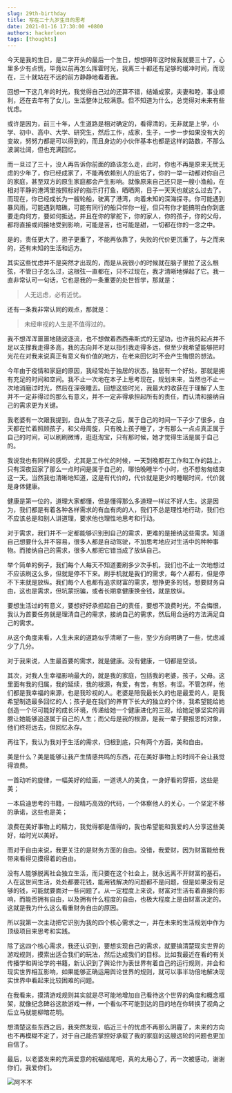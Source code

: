 ```yaml
---
slug: 29th-birthday
title: 写在二十九岁生日的思考
date: 2021-01-16 17:30:00 +0800
authors: hackerleon
tags: [thoughts]
---
```


今天是我的生日，是二字开头的最后一个生日，想想明年这时候我就要三十了，心里多少有点慌，毕竟以前再怎么挥霍时光，我离三十都还有足够的缓冲时间，而现在，三十就站在不远的前方静静地看着我。

<!--truncate-->

回想一下这几年的时光，我觉得自己过的还算不错，结婚成家，夫妻和睦，事业顺利，还在去年有了女儿，生活整体比较满意。但不知道为什么，总觉得对未来有些忧虑。

或许是因为，前三十年，人生道路是相对确定的，看得清的，无非就是上学，小学、初中、高中、大学、研究生，然后工作，成家，生子，一步一步如果没有大的变故，努努力都是可以得到的，而且身边的小伙伴基本也都是这样的路数，不那么波澜壮阔，但也充满回忆。

而一旦过了三十，没人再告诉你前面的路该怎么走，此时，你也不再是原来无忧无虑的少年了，你已经成家了，不能再依赖别人的庇佑了，你的一举一动都对你自己的家庭，甚至双方的原生家庭都会产生影响。就像原来自己还只是一艘小渔船，在相对平静的港湾里按照标好的指示打打鱼，晒晒网，日子一天天也就这么过去了。而现在，你已经成长为一艘轮船，驶离了港湾，向着未知的深海探寻。你可能遇到暴风雨，可能遇到暗礁，可能有同行的船只伴你一程，但只有你才能搞明白你到底要走向何方，要如何抵达。并且在你的掌舵下，你的家人，你的孩子，你的父母，都将直接或间接地受到影响，可能是苦，也可能是甜，一切都在你的一念之中。

是的，责任更大了，担子更重了，不能再依靠了，失败的代价更沉重了，与之而来的，还有未知的生活和远方。

其实这些忧虑并不是突然才出现的，而是从我很小的时候就在脑子里拉了这么根弦，不管日子怎么过，这根弦一直都在，只不过现在，我才清晰地弹起了它。我一直非常认可一句话，它也是我的一条重要的处世哲学，那就是：

> 人无远虑，必有近忧。

还有一条我非常认同的观点，那就是：

> 未经审视的人生是不值得过的。

我不想浑浑噩噩地随波逐流，也不想做着西西弗斯式的无望功，也许我的起点并不足以支撑我走得多高，我的志向并不足以指引我走得多远，但至少我希望能够把时光花在对我来说真正有意义有价值的地方，在老来回忆时不会产生悔恨的想法。

今年由于疫情和家庭的原因，我经常处于独居的状态，独居有一个好处，那就是拥有充足的时间和空间。我不止一次地在本子上思考现在，规划未来，当然也不止一次地消磨过时光，然后在深夜睡去。回想这些时光，我最大的收获在于理解了人生并不一定非得过的那么有意义，并不一定非得承担起所有的责任，而认清和接纳自己的需求更为关键。

我老婆有一次跟我提到，自从生了孩子之后，属于自己的时间一下子少了很多，白天都在忙着照顾孩子，和父母周旋，只有晚上孩子睡了，才有那么一点点真正属于自己的时间，可以刷刷微博，逛逛淘宝，只有那时候，她才觉得生活是属于自己的。

我说我也有同样的感受，尤其是工作忙的时候，一天到晚都在工作和工作的路上，只有深夜回家了那么一点时间是属于自己的，哪怕晚睡半个小时，也不想匆匆结束这一天。当然我也清晰地知道，这是有代价的，代价就是更少的睡眠时间，代价就是身体健康。

健康是第一位的，道理大家都懂，但是懂得那么多道理一样过不好人生。这是因为，我们都是有着各种各样需求的有血有肉的人，我们不总是理性地行动，我们也不应该总是和别人讲道理，要求他也理性地思考和行动。

对于需求，我们并不一定都能够识别到自己的需求，更难的是接纳这些需求。知道自己想要什么并不容易，很多人都是自动驾驶，不加思考地应对生活中的种种事物。而接纳自己的需求，很多人都把它错当成了放纵自己。

举个简单的例子，我们每个人每天不知道要刷多少次手机，我们也不止一次地想过不应该刷这么多，但就是停不下来。刷手机就是我们的需求，每个人都有，但是停不下来就是放纵。我们每个人也都有追求财富的需求，想挣更多的钱，想要财务自由，这也是需求，但坑蒙拐骗，或者长期拿健康换金钱，就是放纵。

要想生活过的有意义，要想好好承担起自己的责任，要想不浪费时光，不会悔恨，我认为首要任务就是理清自己的需求，接纳自己的需求，然后用合适的方法满足自己的需求。

从这个角度来看，人生未来的道路似乎清晰了一些，至少方向明确了一些，忧虑减少了几分。

对于我来说，人生最首要的需求，就是健康。没有健康，一切都是空谈。

其次，对我人生幸福影响最大的，就是我的家庭，包括我的老婆，孩子，父母。这里面有我的归属，我的延续，我的根源，有爱，有苦，有怒，有涩。不管怎样，他们都是我幸福的来源，也是我珍视的人。老婆是陪我最长久的也是最爱的人，是我希望制造最多回忆的人；孩子是在我们的养育下长大的独立的个体，我希望能给她创造一个尽可能好的成长环境，传递给她一个健康进化的三观，给她足够坚实的肩膀让她能够追逐属于自己的人生；而父母是我的根源，是我一辈子要报恩的对象，他们终将远去，但回忆永存。

再往下，我认为我对于生活的需求，归根到底，只有两个方面，美和自由。

美是什么？美是能够让我产生情感共鸣的东西，花在美好事物上的时间不会让我觉得浪费。

一首动听的旋律，一幅美好的绘画，一道诱人的美食，一身好看的穿搭，这些是美；

一本启迪思考的书籍，一段精巧高效的代码，一个体察他人的关心，一个坚定不移的承诺，这些也是美；

浪费在美好事物上的精力，我觉得都是值得的，我也希望能和我爱的人分享这些美好，给时光以美好。

而对于自由来说，我更关注的是财务方面的自由。没错，我爱财，因为财富能给我带来看得见摸得着的自由。

没有人能够脱离社会独立生活，而只要在这个社会上，就永远离不开财富的基石。人在这世间生活，处处都要花钱，能用钱解决的问题都不是问题，但是如果没有足够的钱，可能就要面对一些问题了。从一定程度上来说，财富对生活有着直接的影响，而能否拥有自由，以及拥有什么程度的自由，也极大程度上是由财富决定的。这就是我为什么这么看重财务自由的原因。

所以我第一次主动把它识别为我的四个核心需求之一，并在未来的生活规划中作为顶级项目来思考和实践。

除了这四个核心需求，我还认识到，要想实现自己的需求，就要搞清楚现实世界的游戏规则，摸索出适合我们的玩法，然后达成我们的目标。比如我最近在看的有关传播学和舆论学的书籍，新认识到了舆论作为表世界有着自己的运行规则，并会和现实世界相互影响，如果能够正确运用舆论世界的规则，就可以事半功倍地解决现实世界中看起来比较困难的问题。

在我看来，摸清游戏规则其实就是尽可能地增加自己看待这个世界的角度和概念框架，就像纪念碑谷这款游戏一样，一个看似不可能到达的目的地在你转换了视角之后立马就能柳暗花明。

想清楚这些东西之后，我突然发现，临近三十的忧虑不再那么阴霾了，未来的方向也不再模糊不定了，对于自己能否掌控好承载了我的家庭的这艘远轮的问题也更加自信了。

最后，以老婆发来的充满爱意的祝福结尾吧，真的太用心了，再一次被感动，谢谢你们，我爱你们。

![阿不不](./2021-01-16-post-img.jpg)
